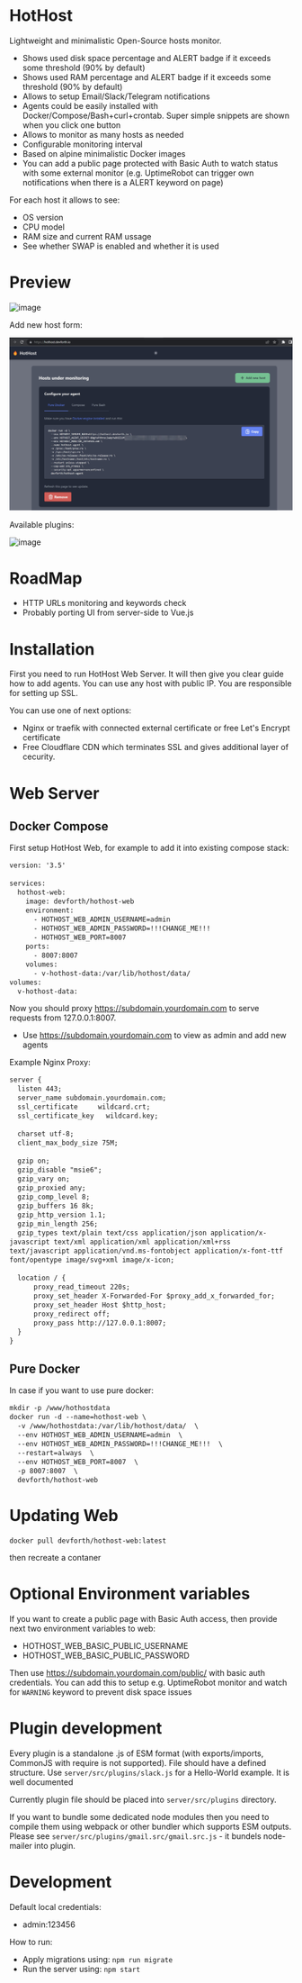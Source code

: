# HotHost

Lightweight and minimalistic Open-Source hosts monitor. 

* Shows used disk space percentage and ALERT badge if it exceeds some threshold (90% by default)
* Shows used RAM percentage and ALERT badge if it exceeds some threshold (90% by default)
* Allows to setup Email/Slack/Telegram notifications
* Agents could be easily installed with Docker/Compose/Bash+curl+crontab. Super simple snippets are shown when you click one button
* Allows to monitor as many hosts as needed
* Configurable monitoring interval
* Based on alpine minimalistic Docker images
* You can add a public page protected with Basic Auth to watch status with some external monitor (e.g. UptimeRobot can trigger own notifications when there is a ALERT keyword on page)

For each host it allows to see:

* OS version
* CPU model
* RAM size and current RAM ussage
* See whether SWAP is enabled and whether it is used

# Preview

![image](https://user-images.githubusercontent.com/1838656/167828815-25082ef0-c0b7-45dd-881a-f4f63b0861ea.png)

Add new host form:

![](preview-add-monitor.jpeg)

Available plugins:

![image](https://user-images.githubusercontent.com/1838656/167828992-d15dc19e-409d-491d-a2c7-c713786bf9a0.png)

# RoadMap

* HTTP URLs monitoring and keywords check
* Probably porting UI from server-side to Vue.js

# Installation

First you need to run HotHost Web Server. It will then give you clear guide how to add agents. 
You can use any host with public IP. You are responsible for setting up SSL. 

You can use one of next options:
- Nginx or traefik with connected external certificate or free Let's Encrypt certificate
- Free Cloudflare CDN which terminates SSL and gives additional layer of cecurity.


# Web Server

## Docker Compose

First setup HotHost Web, for example to add it into existing compose stack:

```
version: '3.5'

services:
  hothost-web:
    image: devforth/hothost-web
    environment:
      - HOTHOST_WEB_ADMIN_USERNAME=admin
      - HOTHOST_WEB_ADMIN_PASSWORD=!!!CHANGE_ME!!!
      - HOTHOST_WEB_PORT=8007
    ports:
      - 8007:8007
    volumes:
      - v-hothost-data:/var/lib/hothost/data/
volumes:
  v-hothost-data:
```

Now you should proxy https://subdomain.yourdomain.com to serve requests from 127.0.0.1:8007.

* Use https://subdomain.yourdomain.com to view as admin and add new agents


Example Nginx Proxy:

```
server {
  listen 443;
  server_name subdomain.yourdomain.com;
  ssl_certificate     wildcard.crt;
  ssl_certificate_key   wildcard.key;

  charset utf-8;
  client_max_body_size 75M;

  gzip on;
  gzip_disable "msie6";
  gzip_vary on;
  gzip_proxied any;
  gzip_comp_level 8;
  gzip_buffers 16 8k;
  gzip_http_version 1.1;
  gzip_min_length 256;
  gzip_types text/plain text/css application/json application/x-javascript text/xml application/xml application/xml+rss text/javascript application/vnd.ms-fontobject application/x-font-ttf font/opentype image/svg+xml image/x-icon;

  location / {
      proxy_read_timeout 220s;
      proxy_set_header X-Forwarded-For $proxy_add_x_forwarded_for;
      proxy_set_header Host $http_host;
      proxy_redirect off;
      proxy_pass http://127.0.0.1:8007;
  }
}
```


## Pure Docker

In case if you want to use pure docker:

```
mkdir -p /www/hothostdata
docker run -d --name=hothost-web \
  -v /www/hothostdata:/var/lib/hothost/data/  \
  --env HOTHOST_WEB_ADMIN_USERNAME=admin  \
  --env HOTHOST_WEB_ADMIN_PASSWORD=!!!CHANGE_ME!!!  \
  --restart=always  \
  --env HOTHOST_WEB_PORT=8007  \
  -p 8007:8007  \
  devforth/hothost-web
```


# Updating Web

```
docker pull devforth/hothost-web:latest
```

then recreate a contaner

# Optional Environment variables

If you want to create a public page with Basic Auth access, then provide next two environment variables to web:

* HOTHOST_WEB_BASIC_PUBLIC_USERNAME
* HOTHOST_WEB_BASIC_PUBLIC_PASSWORD

Then use https://subdomain.yourdomain.com/public/ with basic auth credentials. You can add this to setup e.g. UptimeRobot monitor and watch for `WARNING` keyword to prevent disk space issues

# Plugin development

Every plugin is a standalone .js of ESM format (with exports/imports, CommonJS with require is not supported). File should have a defined structure. Use `server/src/plugins/slack.js` for a Hello-World example. It is well documented

Currently plugin file should be placed into `server/src/plugins` directory.

If you want to bundle some dedicated node modules then you need to compile them using webpack or other bundler which supports ESM outputs. Please see `server/src/plugins/gmail.src/gmail.src.js` - it bundels node-mailer into plugin.




# Development


Default local credentials:
- admin:123456

How to run:
- Apply migrations using: `npm run migrate`
- Run the server using: `npm start`
